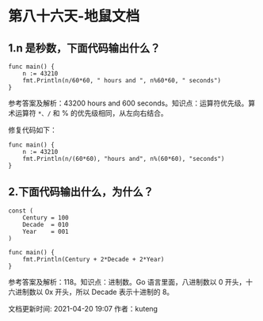 # 第八十六天-地鼠文档

## 1.n 是秒数，下面代码输出什么？ <a id="cpa8tk"></a>

```text
func main() {
    n := 43210
    fmt.Println(n/60*60, " hours and ", n%60*60, " seconds")
}
```

参考答案及解析：43200 hours and 600 seconds。知识点：运算符优先级。算术运算符 `*、/` 和 % 的优先级相同，从左向右结合。

修复代码如下：

```text
func main() {
    n := 43210
    fmt.Println(n/(60*60), "hours and", n%(60*60), "seconds")
}
```

## 2.下面代码输出什么，为什么？ <a id="dqlsu5"></a>

```text
const (
    Century = 100
    Decade  = 010
    Year    = 001
)

func main() {
    fmt.Println(Century + 2*Decade + 2*Year)
}
```

参考答案及解析：118。知识点：进制数。Go 语言里面，八进制数以 0 开头，十六进制数以 0x 开头，所以 Decade 表示十进制的 8。

文档更新时间: 2021-04-20 19:07   作者：kuteng

